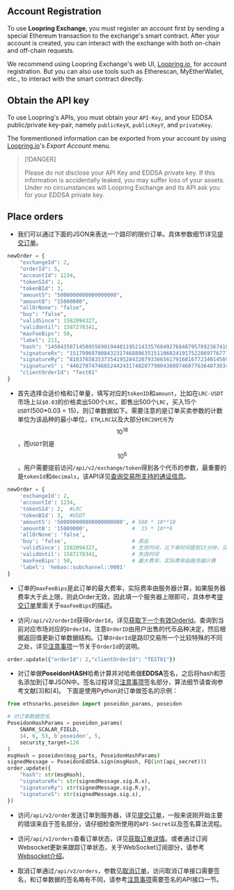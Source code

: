 ## Account Registration

To use **Loopring Exchange**, you must register an account first by sending a special Ethereum transaction to the exchange's smart contract. After your account is created, you can interact with the exchange with both on-chain and off-chain requests.

We recommend using Loopring Exchange's web UI, [Loopring.io](https://loopring.io), for account registration. But you can also use tools such as Etherescan, MyEtherWallet, etc., to interact with the smart contract directly.


## Obtain the API key

To use Loopring's APIs, you must obtain your `API-Key`, and your EDDSA public/private key-pair, namely `publicKeyX`, `publicKeyY`, and `privateKey`.

The forementioned information can be exported from your account by using [Loopring.io](https://loopring.io)'s *Export Account* menu.

> [!DANGER]
>
> Please do not disclose your API Key and EDDSA private key. If this information is accidentally leaked, you may suffer loss of your assets. Under no circumstances will Loopring Exchange and its API ask you for your EDDSA private key.

## Place orders


- 我们可以通过下面的JSON来表达一个路印的限价订单。具体参数细节详见[提交订单](../dex_apis/submitOrder.md)。

```python
newOrder = {
    "exchangeId": 2,
    "orderId": 5,
    "accountId": 1234,
    "tokenSId": 2,
    "tokenBId": 3,
    "amountS": "5000000000000000000",
    "amountB": "15000000",
    "allOrNone": "false",
    "buy": "false",
    "validSince": 1582094327,
    "validUntil": 1587278341,
    "maxFeeBips": 50,
    "label": 211,
    "hash": "14504358714580556901944011952143357684927684879578923674101657902115012783290",
    "signatureRx": "15179969700843231746888635151106024191752286977677731880613780154804077177446",
    "signatureRy": "8103765835373541952843207933665617916816772340145691265012430975846006955894",
    "signatureS" : "4462707474665244243174020779004308974607763640730341744048308145656189589982",
    "clientOrderId": "Test01"
}
```


- 首先选择合适价格和订单量，填写对应的`tokenID`和`amount`，比如在`LRC-USDT`市场上以`$0.03`的价格卖出500个`LRC`，即售出500个`LRC`，买入15个`USDT`(500*0.03 = 15)，则订单数据如下。需要注意的是订单买卖参数的计数单位为该品种的最小单位，`ETH`,`LRC`以及大部分`ERC20代币`为$$10^{18}$$，而`USDT`则是$$10^{6}$$，用户需要提前访问`/api/v2/exchange/token`得到各个代币的参数，最重要的是`tokenId`和`decimals`，该API详见[查询交易所支持的通证信息](../dex_apis/getTokens.md)。

```python
newOrder = {
    'exchangeId': 2,
    'accountId': 1234,
    'tokenSId': 2,  #LRC
    'tokenBId': 3,  #USDT
    'amountS': '500000000000000000000', # 500 * 10**18
    'amountB': '15000000',              #  15 * 10**6
    'allOrNone': 'false',
    'buy': 'false',                     # 卖出
    'validSince': 1582094327,           # 生效时间，比下单时间提前15分钟，见注意事项
    'validUntil': 1587278341,           # 失效时间
    'maxFeeBips': 50,                   # 最大费率，实际费率由服务器计算
    'label': 'hebao::subchannel::0001'
}
```

- 订单的`maxFeeBips`是此订单的最大费率，实际费率由服务器计算，如果服务器费率大于此上限，则此Order无效，因此填一个服务器上限即可，具体参考[提交订单](../dex_apis/submitOrder.md)里面关于`maxFeeBips`的描述。

- 访问`/api/v2/orderId`获得`OrderId`，详见[获取下一个有效OrderId](../dex_apis/getNextOrderId.md)。查询到当前对应市场对应的`OrderId`，注意`OrderID`由用户出售的代币品种决定，然后根据返回值更新订单数据结构。订单`OrderId`是路印交易所一个比较特殊的不同之处，详见[注意事项](./trader-notes.md)一节关于`OrderId`的说明。

```python
order.update({"orderId": 2,"clientOrderId": "TEST01"})
```

- 对订单做**PoseidonHASH**哈希计算并对哈希做**EDDSA**签名，之后将hash和签名添加到订单JSON中。签名过程详见[注意事项](./trader-notes.md)签名部分，算法细节请查询参考文献[3]和[4]。
<span id="OrderSig"></span>
下面是使用Python对订单做签名的示例：

```python
from ethsnarks.poseidon import poseidon_params, poseidon

# 对订单数据签名
PoseidonHashParams = poseidon_params(
    SNARK_SCALAR_FIELD,
    14, 6, 53, b'poseidon', 5,
    security_target=128
)
msgHash = poseidon(msg_parts, PoseidonHashParams)
signedMessage = PoseidonEdDSA.sign(msgHash, FQ(int(api_secret)))
order.update({
    "hash": str(msgHash),
    "signatureRx": str(signedMessage.sig.R.x),
    "signatureRy": str(signedMessage.sig.R.y),
    "signatureS": str(signedMessage.sig.s),
})
```

- 访问`/api/v2/order`发送订单到服务器，详见[提交订单](../dex_apis/submitOrder.md)，一般来说刚开始主要的错误来自于签名部分，请仔细检查所使用的`API-Secret`以及签名算法流程。

- 访问`/api/v2/orders`查看订单状态，详见[获取订单详情](../dex_apis/getOrderDetail.md)。或者通过订阅Websocket更新来跟踪订单状态，关于WebSocket订阅部分，请参考[Websocket介绍](./websocket_overview.md)。

- 取消订单通过`/api/v2/orders`，参数见[取消订单](../dex_apis/cancelOrders.html)，访问取消订单接口需要签名，和订单数据的签名略有不同，请参考[注意事项](./trader-notes.md)需要签名的API接口一节。
